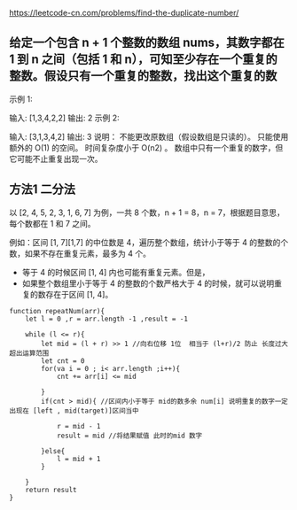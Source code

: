 https://leetcode-cn.com/problems/find-the-duplicate-number/
## 给定一个包含 n + 1 个整数的数组 nums，其数字都在 1 到 n 之间（包括 1 和 n），可知至少存在一个重复的整数。假设只有一个重复的整数，找出这个重复的数

示例 1:

输入: [1,3,4,2,2]
输出: 2
示例 2:

输入: [3,1,3,4,2]
输出: 3
说明：
不能更改原数组（假设数组是只读的）。
只能使用额外的 O(1) 的空间。
时间复杂度小于 O(n2) 。
数组中只有一个重复的数字，但它可能不止重复出现一次。

## 方法1 二分法

以 [2, 4, 5, 2, 3, 1, 6, 7] 为例，一共 8 个数，n + 1 = 8，n = 7，根据题目意思，每个数都在 1 和 7 之间。

例如：区间 [1, 7][1,7] 的中位数是 4，遍历整个数组，统计小于等于 4 的整数的个数，如果不存在重复元素，最多为 4 个。

* 等于 4 的时候区间 [1, 4] 内也可能有重复元素。但是，  
* 如果整个数组里小于等于 4 的整数的个数严格大于 4 的时候，就可以说明重复的数存在于区间 [1, 4]。


```
function repeatNum(arr){
    let l = 0 ,r = arr.length -1 ,result = -1

    while (l <= r){
        let mid = (l + r) >> 1 //向右位移 1位  相当于 (l+r)/2 防止 长度过大超出运算范围
        let cnt = 0
        for(va i = 0 ; i< arr.length ;i++){
            cnt += arr[i] <= mid 

        }
        if(cnt > mid){ //区间内小于等于 mid的数多余 num[i] 说明重复的数字一定出现在 [left , mid(target)]区间当中 

            r = mid - 1 
            result = mid //将结果赋值 此时的mid 数字 

        }else{
            l = mid + 1
        }

    }
    return result 
}
```